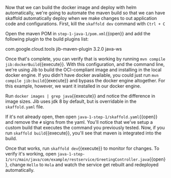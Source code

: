 Now that we can build the docker image and deploy with helm automatically, we're going to automate the maven build so that we can have skaffold automatically deploy when we make changes to out application code and configurations.  First, kill the `skaffold dev` command with `Ctrl + C`

Open the maven POM in `step-1-java-1/pom.xml`{{open}} and add the following plugin to the build plugins list:

  <plugin>
    <groupId>com.google.cloud.tools</groupId>
    <artifactId>jib-maven-plugin</artifactId>
    <version>3.2.0</version>
    <configuration>
      <to>
        <image>java-ws</image>
      </to>
    </configuration>
</plugin>

Once that's complete, you can verify that is working by running `mvn compile jib:dockerBuild`{{execute}}.  With this configuration, and the command line, we're using Jib to build the OCI-compliant image and installing in the local docker engine.  If you didn't have docker available, you could just run `mvn compile jib:build`{{execute}} and bypass the docker engine altogether.  For this example, however, we want it installed in our docker engine.

Run `docker images | grep java`{{execute}} and notice the difference in image sizes.  Jib uses jdk 8 by default, but is overridable in the `skaffold.yaml` file.

If it's not already open, then open `java-1-step-1/skaffold.yaml`{{open}} and remove the `#` signs from the yaml.  You'll notice that we've setup a custom build that executes the command you previously tested.  Now, if you run `skaffold build`{{execute}}, you'll see that maven is integrated into the build.

Once that works, run `skaffold dev`{{execute}} to monitor for changes.  To verify it's working, open `java-1-step-1/src/main/java/com/example/restservice/GreetingController.java`{{open}}, change `Hello` to `Hola` and watch the service get rebuilt and redeployed automatically.
